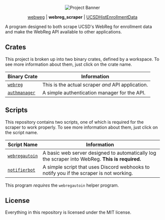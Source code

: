 <p align="center">
  <img src="https://github.com/ewang2002/webreg_scraper/blob/master/assets/project_banner.png?raw=true"  alt="Project Banner"/>
</p>

<p align="center">
  <a href="https://github.com/ewang2002/webweg">webweg</a> |
  <b>webreg_scraper</b> |
  <a href="https://github.com/ewang2002/UCSDHistEnrollData">UCSDHistEnrollmentData</a>
</p>

A program designed to both scrape UCSD's WebReg for enrollment data and make the WebReg API available to other applications.

## Crates
This project is broken up into two binary crates, defined by a workspace. To see more information about them, just click
on the crate name.

| Binary Crate | Information |
| ------------ |-------------|
| [`webreg`](https://github.com/ewang2002/webreg_scraper/tree/master/crates/webreg) | This is the actual scraper _and_ API application. |
| [`authmanager`](https://github.com/ewang2002/webreg_scraper/tree/master/crates/authmanager) | A simple authentication manager for the API. |


## Scripts
This repository contains two scripts, one of which is required for the scraper to work properly. To see more information 
about them, just click on the script name.

| Script Name | Information |
| ----------- |-------------|
| [`webregautoin`](https://github.com/ewang2002/webreg_scraper/tree/master/scripts/webregautoin) | A basic web server designed to automatically log the scraper into WebReg. **This is required.** |
| [`notifierbot`](https://github.com/ewang2002/webreg_scraper/tree/master/scripts/notifierbot) | A simple script that uses Discord webhooks to notify you if the scraper is not working. |

This program _requires_ the `webregautoin` helper program.

## License
Everything in this repository is licensed under the MIT license.